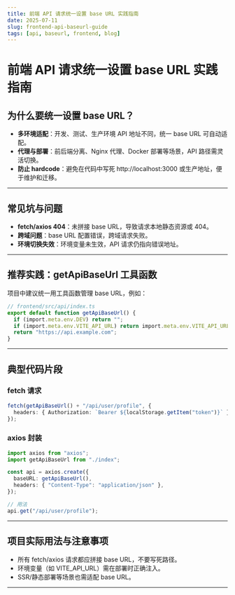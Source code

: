 ```yaml
---
title: 前端 API 请求统一设置 base URL 实践指南
date: 2025-07-11
slug: frontend-api-baseurl-guide
tags: [api, baseurl, frontend, blog]
---
```


# 前端 API 请求统一设置 base URL 实践指南

## 为什么要统一设置 base URL？

- **多环境适配**：开发、测试、生产环境 API 地址不同，统一 base URL 可自动适配。
- **代理与部署**：前后端分离、Nginx 代理、Docker 部署等场景，API 路径需灵活切换。
- **防止 hardcode**：避免在代码中写死 http://localhost:3000 或生产地址，便于维护和迁移。

---

## 常见坑与问题

- **fetch/axios 404**：未拼接 base URL，导致请求本地静态资源或 404。
- **跨域问题**：base URL 配置错误，跨域请求失败。
- **环境切换失效**：环境变量未生效，API 请求仍指向错误地址。

---

## 推荐实践：getApiBaseUrl 工具函数

项目中建议统一用工具函数管理 base URL，例如：

```ts
// frontend/src/api/index.ts
export default function getApiBaseUrl() {
  if (import.meta.env.DEV) return "";
  if (import.meta.env.VITE_API_URL) return import.meta.env.VITE_API_URL;
  return "https://api.example.com";
}
```

---

## 典型代码片段

### fetch 请求

```ts
fetch(getApiBaseUrl() + "/api/user/profile", {
  headers: { Authorization: `Bearer ${localStorage.getItem("token")}` },
});
```

### axios 封装

```ts
import axios from "axios";
import getApiBaseUrl from "./index";

const api = axios.create({
  baseURL: getApiBaseUrl(),
  headers: { "Content-Type": "application/json" },
});

// 用法
api.get("/api/user/profile");
```

---

## 项目实际用法与注意事项

- 所有 fetch/axios 请求都应拼接 base URL，不要写死路径。
- 环境变量（如 VITE_API_URL）需在部署时正确注入。
- SSR/静态部署等场景也需适配 base URL。

---
